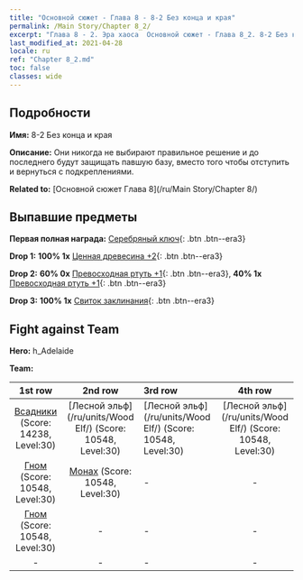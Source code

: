 ```yaml
---
title: "Основной сюжет - Глава 8 - 8-2 Без конца и края"
permalink: /Main Story/Chapter 8_2/
excerpt: "Глава 8 - 2. Эра хаоса  Основной сюжет - Глава 8_2. 8-2 Без конца и края"
last_modified_at: 2021-04-28
locale: ru
ref: "Chapter 8_2.md"
toc: false
classes: wide
---
```


## Подробности

 **Имя:** 8-2 Без конца и края

 **Описание:** Они никогда не выбирают правильное решение и до последнего будут защищать павшую базу, вместо того чтобы отступить и вернуться с подкреплениями.

 **Related to:** [Основной сюжет Глава 8](/ru/Main Story/Chapter 8/)

## Выпавшие предметы

 **Первая полная награда:** [Серебряный ключ](/ItemsRU/con_693/){: .btn .btn--era3}

 **Drop 1:** **100% 1x** [Ценная древесина +2](/ItemsRU/mat_27/){: .btn .btn--era3}

 **Drop 2:** **60% 0x** [Превосходная ртуть +1](/ItemsRU/mat_21/){: .btn .btn--era3}, **40% 1x** [Превосходная ртуть +1](/ItemsRU/mat_21/){: .btn .btn--era3}

 **Drop 3:** **100% 1x** [Свиток заклинания](/ItemsRU/con_694/){: .btn .btn--era3}


## Fight against Team
 **Hero:** h_Adelaide

 **Team:**


  | 1st row | 2nd row | 3rd row | 4th row |
  |:----:|:----:|:----|:----:|
  | [Всадники](/ru/units/Cavalier/) (Score: 14238, Level:30)  | [Лесной эльф](/ru/units/Wood Elf/) (Score: 10548, Level:30)  | [Лесной эльф](/ru/units/Wood Elf/) (Score: 10548, Level:30)  | [Лесной эльф](/ru/units/Wood Elf/) (Score: 10548, Level:30)  |
  | [Гном](/ru/units/Dwarf/) (Score: 10548, Level:30)  | [Монах](/ru/units/Monk/) (Score: 10548, Level:30)  | - | - |
  | [Гном](/ru/units/Dwarf/) (Score: 10548, Level:30)  | - | - | - |
  | - | - | - | - |


